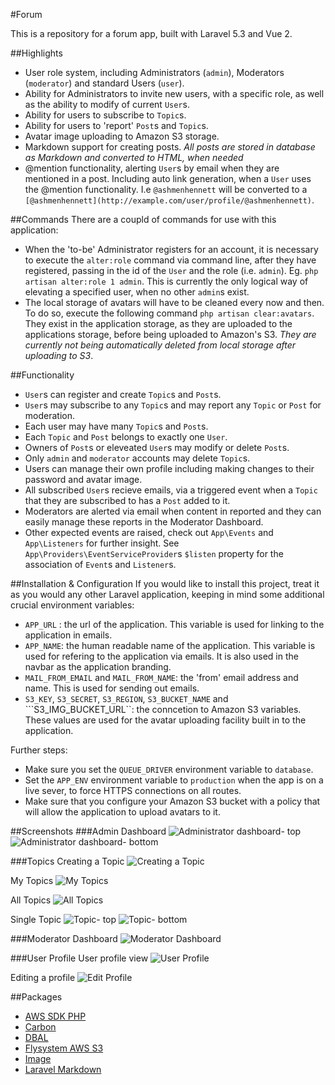 #Forum

This is a repository for a forum app, built with Laravel 5.3 and Vue 2.

##Highlights
- User role system, including Administrators (```admin```),  Moderators (```moderator```) and standard Users (```user```).
- Ability for Administrators to invite new users, with a specific role, as well as the ability to modify of current ```User```s.
- Ability for users to subscribe to ```Topic```s.
- Ability for users to 'report' ```Post```s and ```Topic```s.
- Avatar image uploading to Amazon S3 storage.
- Markdown support for creating posts. *All posts are stored in database as Markdown and converted to HTML, when needed*
- @mention functionality, alerting ```User```s by email when they are mentioned in a post. Including auto link generation, when a ```User``` uses the @mention functionality. I.e ```@ashmenhennett``` will be converted to a ```[@ashmenhennett](http://example.com/user/profile/@ashmenhennett)```.


##Commands
There are a coupld of commands for use with this application:
- When the 'to-be' Administrator registers for an account, it is necessary to execute the ```alter:role``` command via command line, after they have registered, passing in the id of the ```User``` and the role (i.e. ```admin```). Eg. ```php artisan alter:role 1 admin```. This is currently the only logical way of elevating a specified user, when no other ```admin```s exist.
- The local storage of avatars will have to be cleaned every now and then. To do so, execute the following command ```php artisan clear:avatars```. They exist in the application storage, as they are uploaded to the applications storage, before being uploaded to Amazon's S3. *They are currently not being automatically deleted from local storage after uploading to S3*.

##Functionality
- ```User```s can register and create ```Topic```s and ```Post```s.
- ```User```s may subscribe to any ```Topic```s and may report any ```Topic``` or ```Post``` for moderation.
- Each user may have many ```Topic```s and ```Post```s.
- Each ```Topic``` and ```Post``` belongs to exactly one ```User```.
- Owners of ```Post```s or eleveated ```User```s may modify or delete ```Post```s.
- Only ```admin``` and ```moderator``` accounts may delete ```Topic```s.
- Users can manage their own profile including making changes to their password and avatar image.
- All subscribed ```User```s recieve emails, via a triggered event when a ```Topic``` that they are subscribed to has a ```Post``` added to it.
- Moderators are alerted via email when content in reported and they can easily manage these reports in the Moderator Dashboard.
- Other expected events are raised, check out ```App\Events``` and ```App\Listeners``` for further insight. See ```App\Providers\EventServiceProvider```s ```$listen``` property for the association of ```Event```s and ```Listener```s.

##Installation & Configuration
If you would like to install this project, treat it as you would any other Laravel application, keeping in mind some additional crucial environment variables:
- ```APP_URL``` : the url of the application. This variable is used for linking to the application in emails.
- ```APP_NAME```: the human readable name of the application. This variable is used for refering to the application via emails. It is also used in the navbar as the application branding.
- ```MAIL_FROM_EMAIL``` and ```MAIL_FROM_NAME```: the 'from' email address and name. This is used for sending out emails.
- ```S3_KEY```, ```S3_SECRET```, ```S3_REGION```, ```S3_BUCKET_NAME``` and ```S3_IMG_BUCKET_URL``: the conncetion to Amazon S3 variables. These values are used for the avatar uploading facility built in to the application.

Further steps:
- Make sure you set the ```QUEUE_DRIVER``` environment variable to ```database```.
- Set the ```APP_ENV``` environment variable to ```production``` when the app is on a live sever, to force HTTPS connections on all routes.
- Make sure that you configure your Amazon S3 bucket with a policy that will allow the application to upload avatars to it.

##Screenshots
###Admin Dashboard
![Administrator dashboard- top](https://cloud.githubusercontent.com/assets/9494635/20865189/631adf40-ba5b-11e6-9ea1-7fc614a45f28.PNG)
![Administrator dashboard- bottom](https://cloud.githubusercontent.com/assets/9494635/20865186/631a3d74-ba5b-11e6-85aa-4a3e53656a6d.PNG)

###Topics
Creating a Topic
![Creating a Topic](https://cloud.githubusercontent.com/assets/9494635/20865190/631bc072-ba5b-11e6-9624-0d555d6c0456.PNG)

My Topics
![My Topics](https://cloud.githubusercontent.com/assets/9494635/20865195/634b6b7e-ba5b-11e6-97bc-e2255c65fe64.PNG)

All Topics
![All Topics](https://cloud.githubusercontent.com/assets/9494635/20865187/631a3f4a-ba5b-11e6-9c01-7d8a9594193b.PNG)

Single Topic
![Topic- top](https://cloud.githubusercontent.com/assets/9494635/20865196/634e1ea0-ba5b-11e6-8435-d6b6ceecde13.PNG)
![Topic- bottom](https://cloud.githubusercontent.com/assets/9494635/20865194/634b39b0-ba5b-11e6-95e6-516666b1aedb.PNG)

###Moderator Dashboard
![Moderator Dashboard](https://cloud.githubusercontent.com/assets/9494635/20865192/63494b1e-ba5b-11e6-8a1d-73d0fead965f.PNG)

###User Profile
User profile view
![User Profile](https://cloud.githubusercontent.com/assets/9494635/20865193/634b08b4-ba5b-11e6-8898-b70b85b33934.PNG)

Editing a profile
![Edit Profile](https://cloud.githubusercontent.com/assets/9494635/20865191/631bde9a-ba5b-11e6-9a68-b4d337ae4c0a.PNG)

##Packages
- [AWS SDK PHP](https://github.com/aws/aws-sdk-php)
- [Carbon](https://github.com/briannesbitt/carbon)
- [DBAL](https://github.com/doctrine/dbal)
- [Flysystem AWS S3](https://github.com/thephpleague/flysystem-aws-s3-v3)
- [Image](https://github.com/Intervention/image)
- [Laravel Markdown](https://github.com/GrahamCampbell/Laravel-Markdown)
